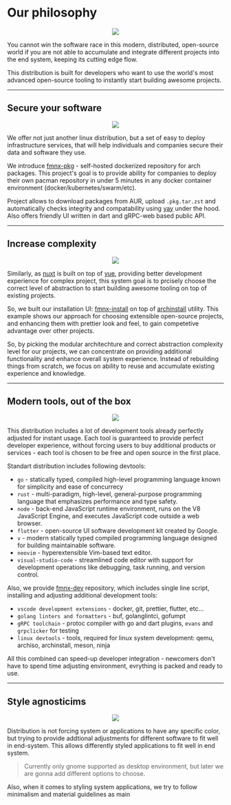 # Our philosophy

<p align="center">
<img style="align: center; max-height: 25%; max-width: 25%" src="https://fmnx.ru/dancheg97/fmnx/media/branch/main/airootfs/usr/local/share/backgrounds/fmnx-linux.png" />
</p>

You cannot win the software race in this modern, distributed, open-source world if you are not able to accumulate and integrate different projects into the end system, keeping its cutting edge flow.

This distribution is built for developers who want to use the world's most advanced open-source tooling to instantly start building awesome projects.

---

## Secure your software

<p align="center">
<img style="align: center; max-height: 35%; max-width: 35%" src="/security.png" />
</p>

We offer not just another linux distribution, but a set of easy to deploy infrastructure services, that will help individuals and companies secure their data and software they use.

We introduce [fmnx-pkg](https://fmnx.ru/dancheg97/fmnx-pkg) - self-hosted dockerized repository for arch packages. This project's goal is to provide ability for companies to deploy their own pacman repository in under 5 minutes in any docker container environment (docker/kubernetes/swarm/etc).

Project allows to download packages from AUR, upload `.pkg.tar.zst` and automatically checks integrity and compatability using [yay](https://github.com/Jguer/yay) under the hood. Also offers friendly UI written in dart and gRPC-web based public API.

---

## Increase complexity

<p align="center">
<img style="align: center; max-height: 35%; max-width: 35%" src="/complexity.png" />
</p>

Similarly, as [nuxt](https://nuxtjs.org/) is built on top of [vue](https://vuejs.org/), providing better development experience for complex project, this system goal is to prcisely choose the correct level of abstraction to start building awesome tooling on top of existing projects.

So, we built our installation UI: [fmnx-install](https://fmnx.ru/dancheg97/fmnx-install) on top of [archinstall](https://github.com/archlinux/archinstall) utility. This example shows our approach for choosing extensible open-source projects, and enhancing them with prettier look and feel, to gain competetive advantage over other projects.

So, by picking the modular architechture and correct abstraction complexity level for our projects, we can concentrate on providing additional functionality and enhance overall system experience. Instead of rebuilding things from scratch, we focus on ability to reuse and accumulate existing experience and knowledge.

---

## Modern tools, out of the box

<p align="center">
<img style="align: center; max-height: 35%; max-width: 35%" src="/toolbox.png" />
</p>

This distribution includes a lot of development tools already perfectly adjusted for instant usage. Each tool is guaranteed to provide perfect developer experience, without forcing users to buy additional products or services - each tool is chosen to be free and open source in the first place.

Standart distribution includes following devtools:

- `go` - statically typed, compiled high-level programming language known for simplicity and ease of concurrecy
- `rust` - multi-paradigm, high-level, general-purpose programming language that emphasizes performance and type safety.
- `node` - back-end JavaScript runtime environment, runs on the V8 JavaScript Engine, and executes JavaScript code outside a web browser.
- `flutter` - open-source UI software development kit created by Google.
- `v` - modern statically typed compiled programming language designed for building maintainable software.
- `neovim` - hyperextensible Vim-based text editor.
- `visual-studio-code` - streamlined code editor with support for development operations like debugging, task running, and version control.

Also, we provide [fmnx-dev](https://fmnx.ru/dancheg97/fmnx-dev) repository, which includes single line script, installing and adjusting additional development tools:

- `vscode development extensions` - docker, git, prettier, flutter, etc...
- `golang linters and formatters` - buf, golanglintci, gofumpt
- `gRPC toolchain` - protoc compiler with go and dart plugins, `evans` and `grpclicker` for testing
- `linux devtools` - tools, required for linux system development: qemu, archiso, archinstall, meson, ninja

All this combined can speed-up developer integration - newcomers don't have to spend time adjusting environment, evrything is packed and ready to use.

---

## Style agnosticims

<p align="center">
<img style="align: center; max-height: 35%; max-width: 35%" src="/palette.png" />
</p>

Distribution is not forcing system or applications to have any specific color, but trying to provide addtional adjustments for different software to fit well in end-system. This allows differently styled applications to fit well in end system.

> Currently only gnome supported as desktop environment, but later we are gonna add different options to choose.

Also, when it comes to styling system applications, we try to follow minimalism and material guidelines as main

<!--

## FMNX cli

<p align="center">
<img style="align: center; max-height: 35%; max-width: 35%" src="/code.png" />
</p>

Also, we add

> This part of system is under development stage and currently not included in system.

-->
